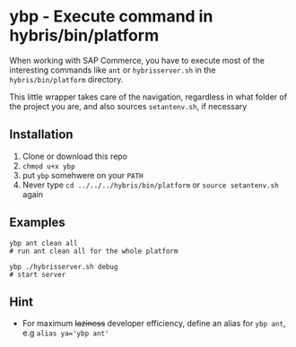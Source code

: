 # ybp - Execute command in hybris/bin/platform

When working with SAP Commerce, you have to execute most of the interesting
commands like `ant` or `hybrisserver.sh` in the `hybris/bin/platform` directory.

This little wrapper takes care of the navigation, regardless in what folder of the 
project you are, and also sources `setantenv.sh`, if necessary

## Installation

1. Clone or download this repo
1. `chmod u+x ybp`
1. put `ybp` somehwere on your `PATH`
1. Never type `cd ../../../hybris/bin/platform` or `source setantenv.sh` again

## Examples

```
ybp ant clean all
# run ant clean all for the whole platform

ybp ./hybrisserver.sh debug
# start server
```

## Hint

- For maximum ~~laziness~~ developer efficiency, define an alias for `ybp ant`, e.g
  `alias ya='ybp ant'`